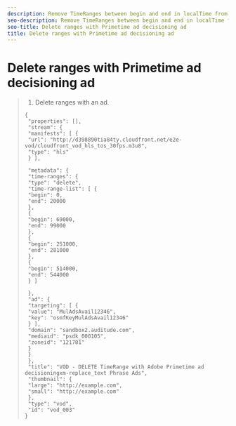```yaml
---
description: Remove TimeRanges between begin and end in localTime from the timeline.
seo-description: Remove TimeRanges between begin and end in localTime from the timeline.
seo-title: Delete ranges with Primetime ad decisioning ad
title: Delete ranges with Primetime ad decisioning ad
---
```


# Delete ranges with Primetime ad decisioning ad

>1. Delete ranges with an  ad.
>   ```
>   { 
>    "properties": [],
>    "stream": {
>    "manifests": [ {
>    "url": "http://d398890tia84ty.cloudfront.net/e2e-vod/cloudfront_vod_hls_tos_30fps.m3u8",
>    "type": "hls"
>    } ],
>   
>    "metadata": {
>    "time-ranges": {
>    "type": "delete",
>    "time-range-list": [ {
>    "begin": 0,
>    "end": 20000
>    },
>    {
>    "begin": 69000,
>    "end": 99000
>    },
>    {
>    "begin": 251000,
>    "end": 281000
>    },
>    {
>    "begin": 514000,
>    "end": 544000
>    } ]
>   
>    },
>    "ad": {
>    "targeting": [ {
>    "value": "MulAdsAvail12346",
>    "key": "osmfKeyMulAdsAvail12346"
>    } ],
>    "domain": "sandbox2.auditude.com",
>    "mediaid": "psdk_000105",
>    "zoneid": "121781"
>    } 
>    }
>    }, 
>    "title": "VOD - DELETE TimeRange with Adobe Primetime ad decisioningxm-replace_text Phrase Ads",
>    "thumbnail": {
>    "large": "http://example.com",
>    "small": "http://example.com"
>    },
>    "type": "vod",
>    "id": "vod_003"
>   }
>   
>   ```
>   
>   
>   
